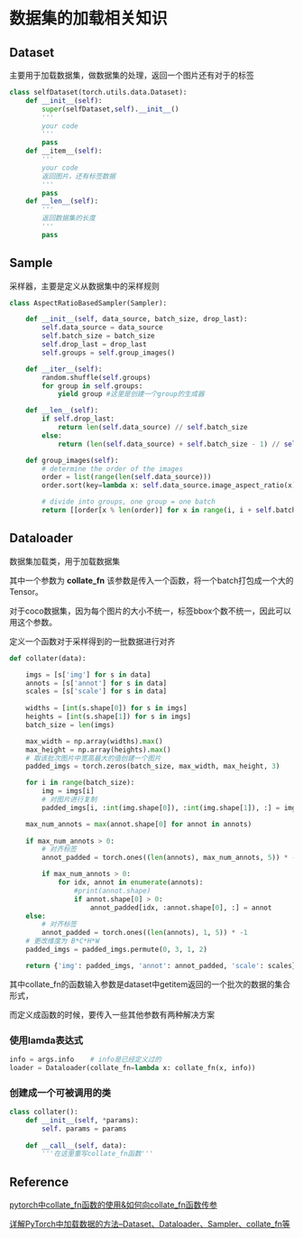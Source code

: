 # 数据集的加载相关知识

## Dataset

主要用于加载数据集，做数据集的处理，返回一个图片还有对于的标签

```python
class selfDataset(torch.utils.data.Dataset):
    def __init__(self):
        super(selfDataset,self).__init__()
        '''
        your code
        '''
      	pass
   	def __item__(self):
        '''
        your code
        返回图片，还有标签数据
        '''
        pass
   	def __len__(self):
        '''
        返回数据集的长度
        '''
        pass
```

## Sample

采样器，主要是定义从数据集中的采样规则

```python
class AspectRatioBasedSampler(Sampler):

    def __init__(self, data_source, batch_size, drop_last):
        self.data_source = data_source
        self.batch_size = batch_size
        self.drop_last = drop_last
        self.groups = self.group_images()

    def __iter__(self):
        random.shuffle(self.groups)
        for group in self.groups:
            yield group #这里是创建一个group的生成器

    def __len__(self):
        if self.drop_last:
            return len(self.data_source) // self.batch_size
        else:
            return (len(self.data_source) + self.batch_size - 1) // self.batch_size

    def group_images(self):
        # determine the order of the images
        order = list(range(len(self.data_source)))
        order.sort(key=lambda x: self.data_source.image_aspect_ratio(x))

        # divide into groups, one group = one batch
        return [[order[x % len(order)] for x in range(i, i + self.batch_size)] for i in range(0, len(order), self.batch_size)]
```



## Dataloader

数据集加载类，用于加载数据集

其中一个参数为 **collate_fn**  该参数是传入一个函数，将一个batch打包成一个大的Tensor。

对于coco数据集，因为每个图片的大小不统一，标签bbox个数不统一，因此可以用这个参数。

定义一个函数对于采样得到的一批数据进行对齐

```python
def collater(data):

    imgs = [s['img'] for s in data]
    annots = [s['annot'] for s in data]
    scales = [s['scale'] for s in data]
        
    widths = [int(s.shape[0]) for s in imgs]
    heights = [int(s.shape[1]) for s in imgs]
    batch_size = len(imgs)

    max_width = np.array(widths).max()
    max_height = np.array(heights).max()
	# 取该批次图片中宽高最大的值创建一个图片
    padded_imgs = torch.zeros(batch_size, max_width, max_height, 3)

    for i in range(batch_size):
        img = imgs[i]
		# 对图片进行复制
        padded_imgs[i, :int(img.shape[0]), :int(img.shape[1]), :] = img

    max_num_annots = max(annot.shape[0] for annot in annots)
    
    if max_num_annots > 0:
		# 对齐标签
        annot_padded = torch.ones((len(annots), max_num_annots, 5)) * -1

        if max_num_annots > 0:
            for idx, annot in enumerate(annots):
                #print(annot.shape)
                if annot.shape[0] > 0:
                    annot_padded[idx, :annot.shape[0], :] = annot
    else:
        # 对齐标签
        annot_padded = torch.ones((len(annots), 1, 5)) * -1
	# 更改维度为 B*C*H*W
    padded_imgs = padded_imgs.permute(0, 3, 1, 2)

    return {'img': padded_imgs, 'annot': annot_padded, 'scale': scales}
```

其中collate_fn的函数输入参数是dataset中getitem返回的一个批次的数据的集合形式，

而定义成函数的时候，要传入一些其他参数有两种解决方案

### 使用lamda表达式

```python
info = args.info	# info是已经定义过的
loader = Dataloader(collate_fn=lambda x: collate_fn(x, info))
```

### 创建成一个可被调用的类

```python
class collater():
	def __init__(self, *params):
		self. params = params
	
	def __call__(self, data):
		'''在这里重写collate_fn函数'''
```



## Reference

[pytorch中collate_fn函数的使用&如何向collate_fn函数传参](https://blog.csdn.net/dong_liuqi/article/details/114521240)

[详解PyTorch中加载数据的方法–Dataset、Dataloader、Sampler、collate_fn等](https://www.codenong.com/js1651ed9d48c9/)
